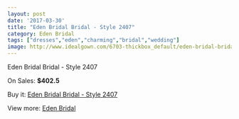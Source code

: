 ```yaml
---
layout: post
date: '2017-03-30'
title: "Eden Bridal Bridal - Style 2407"
category: Eden Bridal
tags: ["dresses","eden","charming","bridal","wedding"]
image: http://www.idealgown.com/6703-thickbox_default/eden-bridal-bridal-style-2407.jpg
---
```

Eden Bridal Bridal - Style 2407

On Sales: **$402.5**
<a href="https://www.idealgown.com/en/eden-bridal/2888-eden-bridal-bridal-style-2407.html"><amp-img layout="responsive" width="600" height="600" src="//www.idealgown.com/6703-thickbox_default/eden-bridal-bridal-style-2407.jpg" alt="Eden Bridal Bridal - Style 2407 0" /></a>
<a href="https://www.idealgown.com/en/eden-bridal/2888-eden-bridal-bridal-style-2407.html"><amp-img layout="responsive" width="600" height="600" src="//www.idealgown.com/6705-thickbox_default/eden-bridal-bridal-style-2407.jpg" alt="Eden Bridal Bridal - Style 2407 1" /></a>
<a href="https://www.idealgown.com/en/eden-bridal/2888-eden-bridal-bridal-style-2407.html"><amp-img layout="responsive" width="600" height="600" src="//www.idealgown.com/6704-thickbox_default/eden-bridal-bridal-style-2407.jpg" alt="Eden Bridal Bridal - Style 2407 2" /></a>
<a href="https://www.idealgown.com/en/eden-bridal/2888-eden-bridal-bridal-style-2407.html"><amp-img layout="responsive" width="600" height="600" src="//www.idealgown.com/6702-thickbox_default/eden-bridal-bridal-style-2407.jpg" alt="Eden Bridal Bridal - Style 2407 3" /></a>

Buy it: [Eden Bridal Bridal - Style 2407](https://www.idealgown.com/en/eden-bridal/2888-eden-bridal-bridal-style-2407.html "Eden Bridal Bridal - Style 2407")

View more: [Eden Bridal](https://www.idealgown.com/en/34-eden-bridal "Eden Bridal")